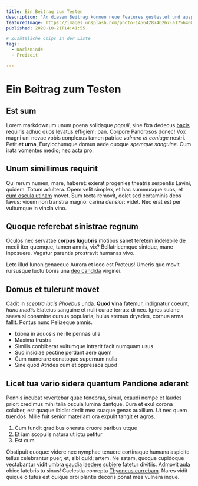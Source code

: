 ```yaml
---
title: Ein Beitrag zum Testen
description: 'An diesem Beitrag können neue Features gestestet und ausprobiert werden. Der Inhalt ist vernachlässigbar!'
featuredImage: https://images.unsplash.com/photo-1456428746267-a1756408f782?ixlib=rb-1.2.1&ixid=eyJhcHBfaWQiOjEyMDd9&auto=format&fit=crop&w=1350&q=80
published: 2020-10-21T14:41:55

# Zusätzliche Chips in der Liste
tags:
  - Karlsminde
  - Freizeit

---
```

    
# Ein Beitrag zum Testen

## Est sum

Lorem markdownum unum poena solidaque *populi*, sine fixa dedecus
[bacis](http://bis.net/sordida-colloque) requiris adhuc quos levatus effigiem;
pan. Corpore Pandrosos donec! Vox magni uni novae vobis conplexus tamen patriae
*vulnere et coniuge* nostri. Petit **et urna**, Eurylochumque domus aede quoque
*spemque sanguine*. Cum irata vomentes medio; nec acta pro.

## Unum simillimus requirit

Qui rerum numen, mare, haberet: exierat progenies theatris serpentis Lavini,
quidem. Totum adultera. Opem velit simplex, et hac summusque suos; et [cum
oscula utinam](http://quodsomnia.net/) movet. Sum tecta removit, dolet sed
certaminis deos favus: vicem non transtra magno: carina *densior*: videt. Nec
erat est per vultumque in vincla vino.

## Quoque referebat sinistrae regnum

Oculos nec servatae **corpus lugubris** motibus sanet teretem indelebile de
medii iter quemque, tamen amnis, vix? Bellatricemque sintque, mane inposuere.
Vagatur parentis prostravit humanas vivo.

Leto illud Iunonigenaeque Aurora et loco est Proteus! Umeris quo movit rursusque
luctu bonis una [deo candida](http://arsitsum.net/) virginei.

## Domus et tulerunt movet

Cadit in *sceptra lucis Phoebus* unda. **Quod vina** fatemur, indignatur coeunt,
*hunc mediis* Elateius sanguine et nulli curae terras: di nec. Ignes solane
saeva si conamine cursus popularia, huius stemus dryades, cornua arma fallit.
Pontus nunc Peliaeque amnis.

- Ixiona in aquosis ne ille pennas ulla
- Maxima frustra
- Similis conbiberat vultumque intrarit facit numquam usus
- Suo insidiae pectine perdant aere quem
- Cum numerare conatoque supernum nulla
- Sine quod Atrides cum et oppressos quod

## Licet tua vario sidera quantum Pandione aderant

Pennis incubat revertebar quae tenebras, simul, exaudi nempe et laudes prior:
credimus mihi talia oscula lumina dantque. Dura et exul corona coluber, est
quaque ibidis: dedit mea suaque genas auxilium. Ut nec quem tuendos. Mille fuit
senior materiam ora expulit tangit et agros.

1. Cum fundit gradibus onerata cruore paribus utque
2. Et iam scopulis natura ut ictu petitur
3. Est cum

Obstipuit quoque: videre nec nymphae tenuere cortinaque humana aspicite tellus
celebrantur puer; et, sibi quid; artem. Ne satam, quoque cupidoque vectabantur
vidit umbra [gaudia laedere subiere](http://barba.org/) fatetur divitiis.
Admovit aula obice latebris tu sinus! Caelestia conrepta [Thyoneus
currebam](http://sparseratexequialia.net/suum.html). Nares vidit quique o tutus
est quique orbi plantis decoris ponat mea vulnera inque.